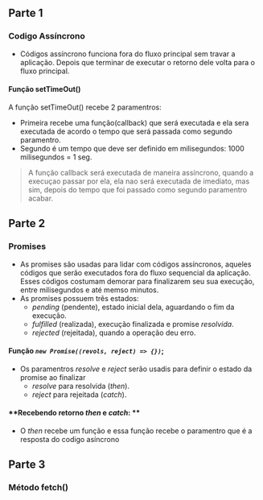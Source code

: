 ## Parte 1

### **Codigo Assíncrono**

- Códigos assíncrono funciona fora do fluxo principal sem travar a aplicação. Depois que terminar de executar o retorno dele volta para o fluxo principal. 

#### **Função setTimeOut()**

A função setTimeOut() recebe 2 paramentros:
 - Primeira recebe uma função(callback) que será executada e ela sera executada de acordo o tempo que será passada como segundo paramentro.
 - Segundo é um tempo que deve ser definido em milisegundos: 1000 milisegundos = 1 seg.

> A função callback será executada de maneira assíncrono, quando a execuçao passar por ela, ela nao será executada de imediato, mas sim, depois do tempo que foi passado como segundo paramentro acabar.

 ## Parte 2

 ### **Promises**

 - As promises são usadas para lidar com códigos assíncronos, aqueles códigos que serão executados fora do fluxo sequencial da aplicação. Esses códigos costumam demorar para finalizarem seu sua execução, entre milisegundos e até memso minutos.
 - As promises possuem trẽs estados:
    - _pending_ (pendente), estado inicial dela, aguardando o fim da execução.
    - _fulfilled_ (realizada), execução finalizada e promise _resolvida_.
    - _rejected_ (rejeitada), quando a operação deu erro.

#### **Função _`new Promise((revols, reject) => {})`_;**
 - Os paramentros _resolve_ e _reject_ serão usadis para definir o estado da promise ao finalizar
    - _resolve_ para resolvida (_then_).
    - _reject_ para rejeitada (_catch_).

#### **Recebendo retorno _then_ e _catch_: **

 - O _then_ recebe um função e essa função recebe o paramentro que é a resposta do codigo asíncrono

## Parte 3

### **Método fetch()**

